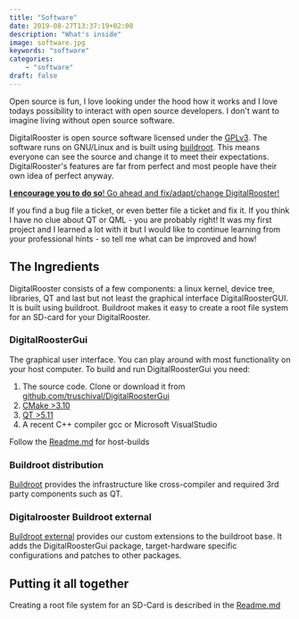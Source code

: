 ```yaml
---
title: "Software"
date: 2019-08-27T13:37:19+02:00
description: "What's inside"
image: software.jpg
keywords: "software"
categories:
    - "software"
draft: false
---
```


Open source is fun, I love looking under the hood how it works and I love todays
possibility to interact with open source developers. I don't want to imagine
living without open source software.

DigitalRooster is open source software licensed under the
[GPLv3](https://www.gnu.org/licenses/gpl-3.0.html). The software runs on
GNU/Linux and is built using [buildroot](https://buildroot.org/). This means
everyone can see the source and change it to meet their expectations.
DigitalRooster's features are far from perfect and most people have their own
idea of perfect anyway.

[__I encourage you to do so__! Go ahead and fix/adapt/change DigitalRooster!](/pages/contributing)

If you find a bug file a ticket, or even better file a ticket and fix it.  If
you think I have no clue about QT or QML - you are probably right! It was my
first project and I learned a lot with it but I would like to continue learning
from your professional hints - so tell me what can be improved and how!

## The Ingredients

DigitalRooster consists of a few components: a linux kernel, device tree,
libraries, QT and last but not least the graphical interface DigitalRoosterGUI.
It is built using buildroot. Buildroot makes it easy to create a root file
system for an SD-card for your DigitalRooster.

### DigitalRoosterGui

The graphical user interface. You can play around with most functionality on
your host computer. To build and run DigitalRoosterGui you need:

1. The source code. Clone or download it from [github.com/truschival/DigitalRoosterGui](github.com/truschival/DigitalRoosterGui)
2. [CMake >3.10](https://cmake.org/download/)
3. [QT >5.11](https://www.qt.io/download)
4. A recent C++ compiler gcc or Microsoft VisualStudio

Follow the [Readme.md](https://github.com/truschival/DigitalRoosterGui/blob/develop/README.md)
for host-builds


### Buildroot distribution

[Buildroot](https://buildroot.org/) provides the infrastructure like
cross-compiler and required 3rd party components such as QT. 

### Digitalrooster Buildroot external

[Buildroot external](https://github.com/truschival/buildroot_digitalrooster)
 provides our custom extensions to the buildroot base. It adds the
 DigitalRoosterGui package, target-hardware specific configurations and patches
 to other packages.
 
  
 ## Putting it all together
 
 Creating a root file system for an SD-Card is described in the
 [Readme.md](https://github.com/truschival/buildroot_digitalrooster/blob/master/Readme.md)
 
